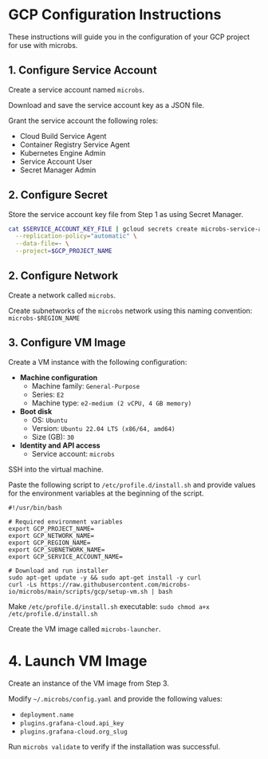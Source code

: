 # GCP Configuration Instructions

These instructions will guide you in the configuration of your GCP project for use with microbs.


## 1. Configure Service Account

Create a service account named `microbs`.

Download and save the service account key as a JSON file.

Grant the service account the following roles:

 - Cloud Build Service Agent
 - Container Registry Service Agent
 - Kubernetes Engine Admin
 - Service Account User
 - Secret Manager Admin
 
## 2. Configure Secret

Store the service account key file from Step 1 as using Secret Manager.

```sh
cat $SERVICE_ACCOUNT_KEY_FILE | gcloud secrets create microbs-service-account-key \
  --replication-policy="automatic" \
  --data-file=- \
  --project=$GCP_PROJECT_NAME
```

## 2. Configure Network

Create a network called `microbs`.

Create subnetworks of the `microbs` network using this naming convention: `microbs-$REGION_NAME`


## 3. Configure VM Image

Create a VM instance with the following configuration:

- **Machine configuration**
  - Machine family: `General-Purpose`
  - Series: `E2`
  - Machine type: `e2-medium (2 vCPU, 4 GB memory)`
- **Boot disk**
  - OS: `Ubuntu`
  - Version: `Ubuntu 22.04 LTS (x86/64, amd64)`
  - Size (GB): `30`
- **Identity and API access**
  - Service account: `microbs`

SSH into the virtual machine.

Paste the following script to `/etc/profile.d/install.sh` and provide values for the environment variables at the beginning of the script.

```
#!/usr/bin/bash

# Required environment variables
export GCP_PROJECT_NAME=
export GCP_NETWORK_NAME=
export GCP_REGION_NAME=
export GCP_SUBNETWORK_NAME=
export GCP_SERVICE_ACCOUNT_NAME=

# Download and run installer
sudo apt-get update -y && sudo apt-get install -y curl
curl -Ls https://raw.githubusercontent.com/microbs-io/microbs/main/scripts/gcp/setup-vm.sh | bash
```

Make `/etc/profile.d/install.sh` executable: `sudo chmod a+x /etc/profile.d/install.sh`

Create the VM image called `microbs-launcher`.

# 4. Launch VM Image

Create an instance of the VM image from Step 3.

Modify `~/.microbs/config.yaml` and provide the following values:

- `deployment.name`
- `plugins.grafana-cloud.api_key`
- `plugins.grafana-cloud.org_slug`

Run `microbs validate` to verify if the installation was successful.
